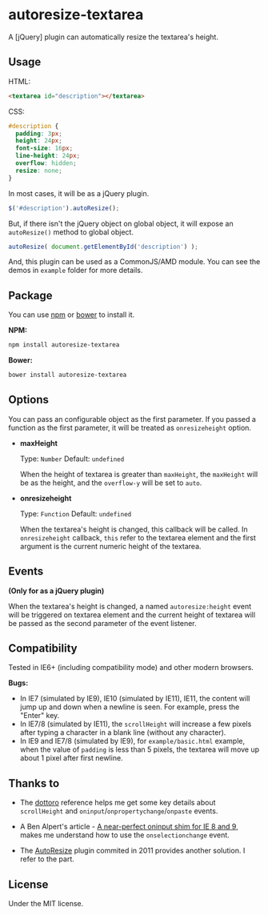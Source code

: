 # autoresize-textarea

A [jQuery] plugin can automatically resize the textarea's height.

## Usage

HTML:

```html
<textarea id="description"></textarea>
```

CSS:

```css
#description {
  padding: 3px;
  height: 24px;
  font-size: 16px;
  line-height: 24px;
  overflow: hidden;
  resize: none;
}
```

In most cases, it will be as a jQuery plugin.

```js
$('#description').autoResize();
```

But, if there isn't the jQuery object on global object, it will expose an `autoResize()` method to global object.

```js
autoResize( document.getElementById('description') );
```

And, this plugin can be used as a CommonJS/AMD module. You can see the demos in `example` folder for more details.

## Package

You can use [npm](https://docs.npmjs.com) or [bower](http://bower.io) to install it.

**NPM:**

```bash
npm install autoresize-textarea
```

**Bower:**

```bash
bower install autoresize-textarea
```

## Options

You can pass an configurable object as the first parameter. If you passed a function as the first parameter, it will be treated as `onresizeheight` option.

- **maxHeight**

  Type: `Number` Default: `undefined`

  When the height of textarea is greater than `maxHeight`, the `maxHeight` will be as the height, and the `overflow-y` will be set to `auto`.

- **onresizeheight**

  Type: `Function` Default: `undefined`

  When the textarea's height is changed, this callback will be called. In `onresizeheight` callback, `this` refer to the textarea element and the first argument is the current numeric height of the textarea.

## Events

**(Only for as a jQuery plugin)**

When the textarea's height is changed, a named `autoresize:height` event will be triggered on textarea element and the current height of textarea will be passed as the second parameter of the event listener.

## Compatibility

Tested in IE6+ (including compatibility mode) and other modern browsers.

**Bugs:**

- In IE7 (simulated by IE9), IE10 (simulated by IE11), IE11, the content will jump up and down when a newline is seen. For example, press the "Enter" key.
- In IE7/8 (simulated by IE11), the `scrollHeight` will increase a few pixels after typing a character in a blank line (without any character).
- In IE9 and IE7/8 (simulated by IE9), for `example/basic.html` example, when the value of `padding` is less than 5 pixels, the textarea will move up about 1 pixel after first newline.

## Thanks to

- The [dottoro](http://help.dottoro.com) reference helps me get some key details about `scrollHeight` and `oninput`/`onpropertychange`/`onpaste` events.

- A Ben Alpert's article - [A near-perfect oninput shim for IE 8 and 9](http://benalpert.com/2013/06/18/a-near-perfect-oninput-shim-for-ie-8-and-9.html), makes me understand how to use the `onselectionchange` event.

- The [AutoResize](https://github.com/azoff/AutoResize) plugin commited in 2011 provides another solution. I refer to the part.

## License

Under the MIT license.
